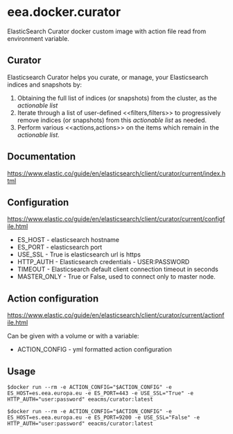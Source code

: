 # eea.docker.curator
ElasticSearch Curator docker custom image with action file read from environment variable.

## Curator


Elasticsearch Curator helps you curate, or manage, your Elasticsearch indices
and snapshots by:

1. Obtaining the full list of indices (or snapshots) from the cluster, as the
_actionable list_
2. Iterate through a list of user-defined <<filters,filters>> to progressively
remove indices (or snapshots) from this _actionable list_ as needed.
3. Perform various <<actions,actions>> on the items which remain in the
_actionable list._

## Documentation

https://www.elastic.co/guide/en/elasticsearch/client/curator/current/index.html

## Configuration
https://www.elastic.co/guide/en/elasticsearch/client/curator/current/configfile.html

* ES_HOST - elasticsearch hostname
* ES_PORT - elasticsearch port
* USE_SSL - True is elasticsearch url is https
* HTTP_AUTH - Elasticsearch credentials - USER:PASSWORD
* TIMEOUT - Elasticsearch default client connection timeout in seconds
* MASTER_ONLY - True or False, used to connect only to master node.

## Action configuration

https://www.elastic.co/guide/en/elasticsearch/client/curator/current/actionfile.html

Can be given with a volume or with a variable:

* ACTION_CONFIG - yml formatted action configuration

## Usage

    $docker run --rm -e ACTION_CONFIG="$ACTION_CONFIG" -e ES_HOST=es.eea.europa.eu -e ES_PORT=443 -e USE_SSL="True" -e HTTP_AUTH="user:password" eeacms/curator:latest

    $docker run --rm -e ACTION_CONFIG="$ACTION_CONFIG" -e ES_HOST=es.eea.europa.eu -e ES_PORT=9200 -e USE_SSL="False" -e HTTP_AUTH="user:password" eeacms/curator:latest





